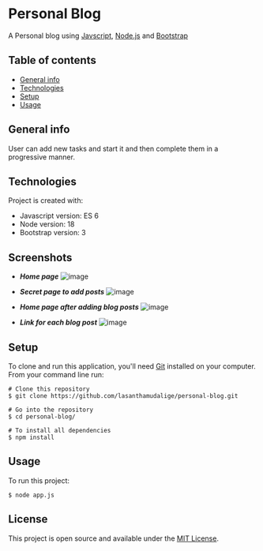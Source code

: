 # Personal Blog

A Personal blog using [Javscript](https://developer.mozilla.org/en-US/docs/Web/javascript), [Node.js](https://nodejs.org/en/) and [Bootstrap](https://getbootstrap.com/)

## Table of contents
* [General info](#general-info)
* [Technologies](#technologies)
* [Setup](#setup)
* [Usage](#usage)

## General info

User can add new tasks and start it and then complete them in a progressive manner. 

## Technologies
Project is created with:
* Javascript version: ES 6
* Node version: 18
* Bootstrap version: 3

## Screenshots
  - ***Home page***
      ![image](https://user-images.githubusercontent.com/91461938/222901579-455fe0e4-9011-4e7a-9a98-d4724e86d3fe.png)
  
  - ***Secret page to add posts***
      ![image](https://user-images.githubusercontent.com/91461938/222901626-818c6edc-4c6e-4410-a832-3ab9cee56700.png)
  
  - ***Home page after adding blog posts***
      ![image](https://user-images.githubusercontent.com/91461938/222901803-3fd83bfd-d25b-419d-8628-9416c279a82c.png)

  - ***Link for each blog post***
      ![image](https://user-images.githubusercontent.com/91461938/222901922-855fea80-0dd7-4113-a72c-648e2171c410.png)
	
## Setup

To clone and run this application, you'll need [Git](https://git-scm.com) installed on your computer.\
From your command line run:

```
# Clone this repository
$ git clone https://github.com/lasanthamudalige/personal-blog.git

# Go into the repository
$ cd personal-blog/

# To install all dependencies
$ npm install
```


## Usage

To run this project:

```
$ node app.js
```

## License 
This project is open source and available under the [MIT License](https://github.com/lasanthamudalige/personal-blog/blob/main/LICENSE).
